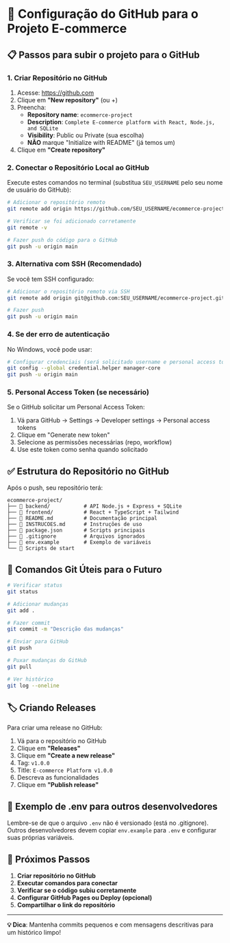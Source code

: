 # 🚀 Configuração do GitHub para o Projeto E-commerce

## 📋 Passos para subir o projeto para o GitHub

### 1. **Criar Repositório no GitHub**
1. Acesse: https://github.com
2. Clique em **"New repository"** (ou +)
3. Preencha:
   - **Repository name**: `ecommerce-project`
   - **Description**: `Complete E-commerce platform with React, Node.js, and SQLite`
   - **Visibility**: Public ou Private (sua escolha)
   - **NÃO** marque "Initialize with README" (já temos um)
4. Clique em **"Create repository"**

### 2. **Conectar o Repositório Local ao GitHub**
Execute estes comandos no terminal (substitua `SEU_USERNAME` pelo seu nome de usuário do GitHub):

```bash
# Adicionar o repositório remoto
git remote add origin https://github.com/SEU_USERNAME/ecommerce-project.git

# Verificar se foi adicionado corretamente
git remote -v

# Fazer push do código para o GitHub
git push -u origin main
```

### 3. **Alternativa com SSH (Recomendado)**
Se você tem SSH configurado:

```bash
# Adicionar o repositório remoto via SSH
git remote add origin git@github.com:SEU_USERNAME/ecommerce-project.git

# Fazer push
git push -u origin main
```

### 4. **Se der erro de autenticação**
No Windows, você pode usar:

```bash
# Configurar credenciais (será solicitado username e personal access token)
git config --global credential.helper manager-core
git push -u origin main
```

### 5. **Personal Access Token (se necessário)**
Se o GitHub solicitar um Personal Access Token:

1. Vá para GitHub → Settings → Developer settings → Personal access tokens
2. Clique em "Generate new token"
3. Selecione as permissões necessárias (repo, workflow)
4. Use este token como senha quando solicitado

## ✅ Estrutura do Repositório no GitHub

Após o push, seu repositório terá:

```
ecommerce-project/
├── 📁 backend/           # API Node.js + Express + SQLite
├── 📁 frontend/          # React + TypeScript + Tailwind
├── 📄 README.md          # Documentação principal
├── 📄 INSTRUCOES.md      # Instruções de uso
├── 📄 package.json       # Scripts principais
├── 📄 .gitignore         # Arquivos ignorados
├── 📄 env.example        # Exemplo de variáveis
└── 🚀 Scripts de start
```

## 🔄 Comandos Git Úteis para o Futuro

```bash
# Verificar status
git status

# Adicionar mudanças
git add .

# Fazer commit
git commit -m "Descrição das mudanças"

# Enviar para GitHub
git push

# Puxar mudanças do GitHub
git pull

# Ver histórico
git log --oneline
```

## 🏷️ Criando Releases

Para criar uma release no GitHub:

1. Vá para o repositório no GitHub
2. Clique em **"Releases"**
3. Clique em **"Create a new release"**
4. Tag: `v1.0.0`
5. Title: `E-commerce Platform v1.0.0`
6. Descreva as funcionalidades
7. Clique em **"Publish release"**

## 📝 Exemplo de .env para outros desenvolvedores

Lembre-se de que o arquivo `.env` não é versionado (está no .gitignore). 
Outros desenvolvedores devem copiar `env.example` para `.env` e configurar suas próprias variáveis.

## 🎯 Próximos Passos

1. **Criar repositório no GitHub**
2. **Executar comandos para conectar**
3. **Verificar se o código subiu corretamente**
4. **Configurar GitHub Pages ou Deploy (opcional)**
5. **Compartilhar o link do repositório**

---

**💡 Dica**: Mantenha commits pequenos e com mensagens descritivas para um histórico limpo! 